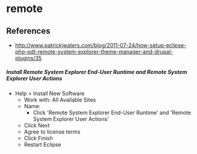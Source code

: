 # remote 

## References
* http://www.patrickjwaters.com/blog/2011-07-24/how-setup-eclipse-php-pdt-remote-system-explorer-theme-manager-and-drupal-plugins/35


##### Install Remote System Explorer End-User Runtime and Remote System Explorer User Actions
* Help > Install New Software
  * Work with: All Available Sites
  * Name: 
    * Click 'Remote System Explorer End-User Runtime' and 'Remote System Explorer User Actions'
  * Click Next
  * Agree to license terms
  * Click Finish
  * Restart Eclipse
